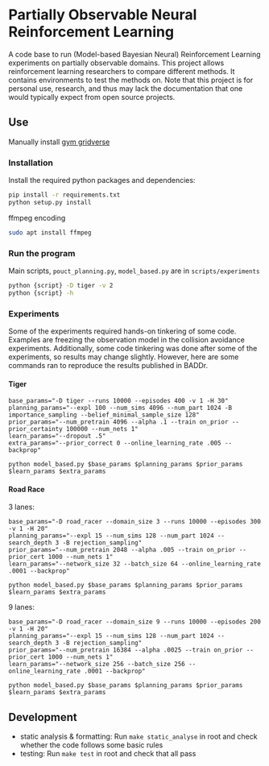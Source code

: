 # Partially Observable Neural Reinforcement Learning

A code base to run (Model-based Bayesian Neural) Reinforcement Learning
experiments on partially observable domains. This project allows reinforcement
learning researchers to compare different methods. It contains environments to
test the methods on. Note that this project is for personal use, research, and
thus may lack the documentation that one would typically expect from open
source projects.

## Use

Manually install [gym gridverse](https://github.com/abaisero/gym-gridverse)

### Installation

Install the required python packages and dependencies:

```bash
pip install -r requirements.txt
python setup.py install
```

ffmpeg encoding

```bash
sudo apt install ffmpeg
```

### Run the program

Main scripts, `pouct_planning.py`, `model_based.py` are in
`scripts/experiments`

```bash
python {script} -D tiger -v 2
python {script} -h
```

### Experiments

Some of the experiments required hands-on tinkering of some code. Examples are
freezing the observation model in the collision avoidance experiments.
Additionally, some code tinkering was done after some of the experiments, so
results may change slightly. However, here are some commands ran to reproduce
the results published in BADDr.

#### Tiger

```shell
base_params="-D tiger --runs 10000 --episodes 400 -v 1 -H 30"
planning_params="--expl 100 --num_sims 4096 --num_part 1024 -B importance_sampling --belief_minimal_sample_size 128"
prior_params="--num_pretrain 4096 --alpha .1 --train on_prior --prior_certainty 100000 --num_nets 1"
learn_params="--dropout .5"
extra_params="--prior_correct 0 --online_learning_rate .005 --backprop"

python model_based.py $base_params $planning_params $prior_params $learn_params $extra_params
```

#### Road Race

3 lanes:

```shell
base_params="-D road_racer --domain_size 3 --runs 10000 --episodes 300 -v 1 -H 20"
planning_params="--expl 15 --num_sims 128 --num_part 1024 --search_depth 3 -B rejection_sampling"
prior_params="--num_pretrain 2048 --alpha .005 --train on_prior --prior_cert 1000 --num_nets 1"
learn_params="--network_size 32 --batch_size 64 --online_learning_rate .0001 --backprop"

python model_based.py $base_params $planning_params $prior_params $learn_params $extra_params
```

9 lanes:

```shell
base_params="-D road_racer --domain_size 9 --runs 10000 --episodes 200 -v 1 -H 20"
planning_params="--expl 15 --num_sims 128 --num_part 1024 --search_depth 3 -B rejection_sampling"
prior_params="--num_pretrain 16384 --alpha .0025 --train on_prior --prior_cert 1000 --num_nets 1"
learn_params="--network_size 256 --batch_size 256 --online_learning_rate .0001 --backprop"

python model_based.py $base_params $planning_params $prior_params $learn_params $extra_params
```

## Development

* static analysis & formatting: Run `make static_analyse` in root and check
  whether the code follows some basic rules
* testing: Run `make test` in root and check that all pass
